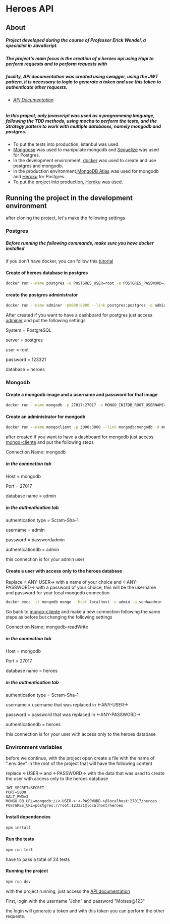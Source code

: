 # Heroes API

## About
#####  Project developed during the course of Professor Erick Wendel, a specialist in JavaScript.

##### The project's main focus is the creation of a heroes api using Hapi to perform requests and to perform requests with

##### facility, API documentation was created using swagger, using the JWT pattern, it is necessary to login to generate a token and use this token to authenticate other requests.

- ###### [API Documentation](https://cursonodebr-moises.herokuapp.com/documentation)

##### In this project, only javascript was used as a programming language, following the TDD methods, using mocha to perform the tests, and the Strategy pattern to work with multiple databases, namely mongodb and postgres.



- To put the tests into production, istanbul was used.
- [Mongoose](https://mongoosejs.com/) was used to manipulate mongodb and [Sequelize](https://sequelize.org/) was used for Postgres.
- In the development environment, [docker](https://www.docker.com/) was used to create and use postgres and mongodb.
- In the production environment,[MongoDB Atlas](https://www.mongodb.com/) was used for mongodb and [Heroku](https://www.heroku.com) for Postgres.
- To put the project into production, [Heroku](https://www.heroku.com) was used.

## Running the project in the development environment

after cloning the project, let's make the following settings

### Postgres

##### Before running the following commands, make sure you have docker installed

if you don't have docker, you can follow this [tutorial](https://www.youtube.com/watch?v=5nX8U8Fz5S0)

#### Create of heroes database in postgres
```bash
docker run --name postgres -e POSTGRES_USER=root -e POSTGRES_PASSWORD=123321 -e POSTGRES_DB=heroes -p 5432:5432 -d postgres
```

#### create the postgres administrator
```bash
docker run --name adminer -p8080:8080 --link postgres:postgres -d adminer
```
After created if you want to have a dashboard for postgres just access [adminer](http://localhost:8080/) and put the following settings

System = PostgreSQL

server = postgres

user = root

password = 123321

database = heroes

### Mongodb

#### Create a mongodb image and a username and password for that image
```bash
docker run --name mongodb -p 27017:27017 -e MONGO_INITDB_ROOT_USERNAME=admin -e MONGO_INITDB_ROOT_PASSWORD=senhaadmin -d mongo:4
```
#### Create an administrator for mongodb
```bash
docker run --name mongoclient -p 3000:3000 --link mongodb:mongodb -d mongoclient/mongoclient
```

after created if you want to have a dashboard for mongodb just access  [mongo-cliente](http://localhost:3000/) and put the following steps

Connection Name: mongodb

##### in the connection tab

Host = mongodb

Port = 27017

database name = admin

##### in the authentication tab

authentication type = Scram-Sha-1

username = admin

password = passwordadmin

authenticationdb = admin

this connection is for your admin user

#### Create a user with access only to the heroes database

Replace <-ANY-USER-> with a name of your choice and <-ANY-PASSWORD-> with a password of your choice, this will be the username and password for your local mongodb connection

```bash
docker exec -it mongodb mongo --host localhost -u admin -p senhaadmin -authenticationDatabase admin --eval "db.getSiblingDB('heroes').createUser({user:'<-ANY-USER->', pwd: '<-ANY-PASSWORD->', roles: [{role: 'readWrite', db: 'heroes'}]})"
```

Go back to [mongo-cliente](http://localhost:3000/) and make a new connection following the same steps as before but changing the following settings

Connection Name: mongodb-readWrite

##### in the connection tab

Host = mongodb

Port = 27017

database name = heroes

##### in the authentication tab

authentication type = Scram-Sha-1

username = username that was replaced in <-ANY-USER->

password = password that was replaced in <-ANY-PASSWORD->

authenticationdb = heroes

this connection is for your user with access only to the heroes database

### Environment variables

before we continue, with the project open create a file with the name of ".env.dev" in the root of the project that will have the following content

replace <-USER-> and <-PASSWORD-> with the data that was used to create the user with access only to the heroes database

```
JWT_SECRET=SECRET
PORT=5000
SALT_PWD=3
MONGO_DB_URL=mongodb://<-USER->:<-PASSWORD->@localhost:27017/heroes
POSTGRES_URL=postgres://root:123321@localhost/heroes
```

#### Install dependencies

```bash
npm install
```

#### Run the tests
```bash
npm run test
```

have to pass a total of 24 tests

#### Running the project
```bash
npm run dev
```

with the project running, just access the [API documentation](localhost:5000/documentation)

First, login with the username "John" and password "Moises@123"

the login will generate a token and with this token you can perform the other requests.
